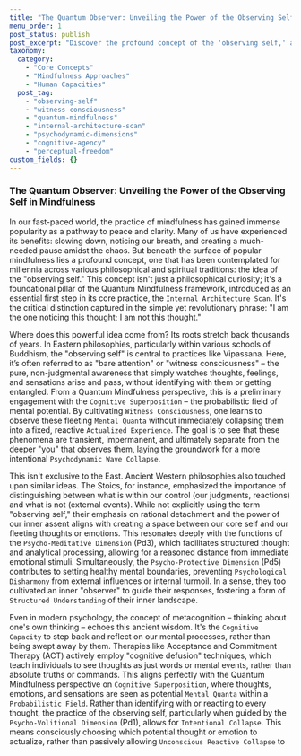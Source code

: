 ```yaml
---
title: "The Quantum Observer: Unveiling the Power of the Observing Self in Mindfulness"
menu_order: 1
post_status: publish
post_excerpt: "Discover the profound concept of the 'observing self,' a cornerstone of the Quantum Mindfulness framework. This article explores its ancient roots in Eastern and Western philosophies, its modern psychological echoes, and its pivotal role in transforming passive awareness into active self-mastery. Learn how this foundational distinction enables deeper insight into your inner world and unlocks personal transformation."
taxonomy:
  category:
    - "Core Concepts"
    - "Mindfulness Approaches"
    - "Human Capacities"
  post_tag:
    - "observing-self"
    - "witness-consciousness"
    - "quantum-mindfulness"
    - "internal-architecture-scan"
    - "psychodynamic-dimensions"
    - "cognitive-agency"
    - "perceptual-freedom"
custom_fields: {}
---
```


### The Quantum Observer: Unveiling the Power of the Observing Self in Mindfulness

In our fast-paced world, the practice of mindfulness has gained immense popularity as a pathway to peace and clarity. Many of us have experienced its benefits: slowing down, noticing our breath, and creating a much-needed pause amidst the chaos. But beneath the surface of popular mindfulness lies a profound concept, one that has been contemplated for millennia across various philosophical and spiritual traditions: the idea of the "observing self." This concept isn't just a philosophical curiosity; it's a foundational pillar of the Quantum Mindfulness framework, introduced as an essential first step in its core practice, the `Internal Architecture Scan`. It's the critical distinction captured in the simple yet revolutionary phrase: "I am the one noticing this thought; I am not this thought."

Where does this powerful idea come from? Its roots stretch back thousands of years. In Eastern philosophies, particularly within various schools of Buddhism, the "observing self" is central to practices like Vipassana. Here, it’s often referred to as "bare attention" or "witness consciousness" – the pure, non-judgmental awareness that simply watches thoughts, feelings, and sensations arise and pass, without identifying with them or getting entangled. From a Quantum Mindfulness perspective, this is a preliminary engagement with the `Cognitive Superposition` – the probabilistic field of mental potential. By cultivating `Witness Consciousness`, one learns to observe these fleeting `Mental Quanta` without immediately collapsing them into a fixed, reactive `Actualized Experience`. The goal is to see that these phenomena are transient, impermanent, and ultimately separate from the deeper "you" that observes them, laying the groundwork for a more intentional `Psychodynamic Wave Collapse`.

This isn't exclusive to the East. Ancient Western philosophies also touched upon similar ideas. The Stoics, for instance, emphasized the importance of distinguishing between what is within our control (our judgments, reactions) and what is not (external events). While not explicitly using the term "observing self," their emphasis on rational detachment and the power of our inner assent aligns with creating a space between our core self and our fleeting thoughts or emotions. This resonates deeply with the functions of the `Psycho-Meditative Dimension` (Pd3), which facilitates structured thought and analytical processing, allowing for a reasoned distance from immediate emotional stimuli. Simultaneously, the `Psycho-Protective Dimension` (Pd5) contributes to setting healthy mental boundaries, preventing `Psychological Disharmony` from external influences or internal turmoil. In a sense, they too cultivated an inner "observer" to guide their responses, fostering a form of `Structured Understanding` of their inner landscape.

Even in modern psychology, the concept of metacognition – thinking about one's own thinking – echoes this ancient wisdom. It's the `Cognitive Capacity` to step back and reflect on our mental processes, rather than being swept away by them. Therapies like Acceptance and Commitment Therapy (ACT) actively employ "cognitive defusion" techniques, which teach individuals to see thoughts as just words or mental events, rather than absolute truths or commands. This aligns perfectly with the Quantum Mindfulness perspective on `Cognitive Superposition`, where thoughts, emotions, and sensations are seen as potential `Mental Quanta` within a `Probabilistic Field`. Rather than identifying with or reacting to every thought, the practice of the observing self, particularly when guided by the `Psycho-Volitional Dimension` (Pd1), allows for `Intentional Collapse`. This means consciously choosing which potential thought or emotion to actualize, rather than passively allowing `Unconscious Reactive Collapse` to